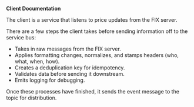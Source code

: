 **Client Documentation**

The client is a service that listens to price updates from the FIX server.

There are a few steps the client takes before sending information off to the service bus:

- Takes in raw messages from the FIX server.
- Applies formatting changes, normalizes, and stamps headers (who, what, when, how).
- Creates a deduplication key for idempotency.
- Validates data before sending it downstream.
- Emits logging for debugging.

Once these processes have finished, it sends the event message to the topic for distribution.